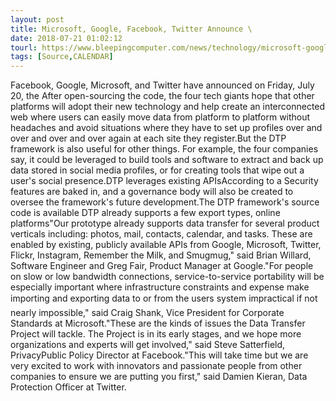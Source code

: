 ```yaml
---
layout: post
title: Microsoft, Google, Facebook, Twitter Announce \
date: 2018-07-21 01:02:12
tourl: https://www.bleepingcomputer.com/news/technology/microsoft-google-facebook-twitter-announce-data-transfer-project/
tags: [Source,CALENDAR]
---
```

Facebook, Google, Microsoft, and Twitter have announced on Friday, July 20, the After open-sourcing the code, the four tech giants hope that other platforms will adopt their new technology and help create an interconnected web where users can easily move data from platform to platform without headaches and avoid situations where they have to set up profiles over and over and over and over again at each site they register.But the DTP framework is also useful for other things. For example, the four companies say, it could be leveraged to build tools and software to extract and back up data stored in social media profiles, or for creating tools that wipe out a user's social presence.DTP leverages existing APIsAccording to a Security features are baked in, and a governance body will also be created to oversee the framework's future development.The DTP framework's source code is available DTP already supports a few export types, online platforms"Our prototype already supports data transfer for several product verticals including: photos, mail, contacts, calendar, and tasks. These are enabled by existing, publicly available APIs from Google, Microsoft, Twitter, Flickr, Instagram, Remember the Milk, and Smugmug," said Brian Willard, Software Engineer and Greg Fair, Product Manager at Google."For people on slow or low bandwidth connections, service-to-service portability will be especially important where infrastructure constraints and expense make importing and exporting data to or from the users system impractical if not nearly impossible," said Craig Shank, Vice President for Corporate Standards at Microsoft."These are the kinds of issues the Data Transfer Project will tackle. The Project is in its early stages, and we hope more organizations and experts will get involved," said Steve Satterfield, PrivacyPublic Policy Director at Facebook."This will take time but we are very excited to work with innovators and passionate people from other companies to ensure we are putting you first," said Damien Kieran, Data Protection Officer at Twitter.